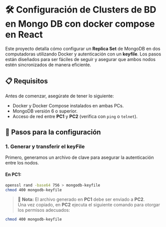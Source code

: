 # 🛠️ Configuración de Clusters de BD en Mongo DB con docker compose en React

Este proyecto detalla cómo configurar un **Replica Set** de MongoDB en dos computadoras utilizando Docker y autenticación con un **keyfile**. Los pasos están diseñados para ser fáciles de seguir y asegurar que ambos nodos estén sincronizados de manera eficiente.

## 📋 Requisitos

Antes de comenzar, asegúrate de tener lo siguiente:

- Docker y Docker Compose instalados en ambas PCs.
- MongoDB versión 6 o superior.
- Acceso de red entre **PC1** y **PC2** (verifica con `ping` o `telnet`).
  
## 🚀 Pasos para la configuración

### 1. Generar y transferir el **keyFile**

Primero, generamos un archivo de clave para asegurar la autenticación entre los nodos.

#### En **PC1**:

```bash
openssl rand -base64 756 > mongodb-keyfile
chmod 400 mongodb-keyfile

```
> 📝 **Nota:** El archivo generado en **PC1** debe ser enviado a **PC2**.  
> Una vez copiado, en **PC2** ejecuta el siguiente comando para otorgar los permisos adecuados:

```bash
chmod 400 mongodb-keyfile
```
